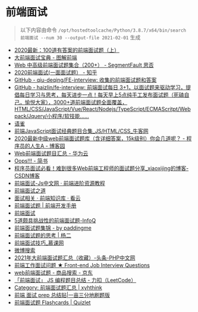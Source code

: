
前端面试
====


> 以下内容由命令 `/opt/hostedtoolcache/Python/3.8.7/x64/bin/search 前端面试 --num 30 --output-file 2021-02-01` 生成

- [2020最新：100道有答案的前端面试题（上）](https://juejin.cn/post/6847902225423925255)
- [大前端面试宝典 - 图解前端](https://lucifer.ren/fe-interview/)
- [Web 中高级前端面试题集合（200+） - SegmentFault 思否](https://segmentfault.com/a/1190000021966814)
- [2020前端面试(一面面试题） - 知乎](https://zhuanlan.zhihu.com/p/84212558)
- [GitHub - qiu-deqing/FE-interview: 收集的前端面试题和答案](https://github.com/qiu-deqing/FE-interview)
- [GitHub - haizlin/fe-interview: 前端面试每日 3+1，以面试题来驱动学习，提倡每日学习与思考，每天进步一点！每天早上5点纯手工发布面试题（死磕自己，愉悦大家），3000+道前端面试题全面覆盖，HTML/CSS/JavaScript/Vue/React/Nodejs/TypeScript/ECMAScritpt/Webpack/Jquery/小程序/软技能……](https://github.com/haizlin/fe-interview)
- [语雀](https://www.yuque.com/nieyulin/lunpyu)
- [前端JavaScript面试经典题目合集_JS/HTML/CSS_牛客网](https://www.nowcoder.com/ta/front-end-interview)
- [2020最新中级web前端面试题库（含详细答案，15k级别）你会几道呢？ - 程序员的人生A - 博客园](https://www.cnblogs.com/chengxuyuanaa/p/13084188.html)
- [Web前端面试题目汇总 - 华为云](https://www.huaweicloud.com/articles/203ec35d468dceec04a4f9e220525450.html)
- [Oops!!! - 简书](https://www.jianshu.com/p/2f7eb1ad7174)
- [程序员面试必看！难到很多Web前端工程师的面试题分享_xiaoxijing的博客-CSDN博客](https://blog.csdn.net/xiaoxijing/article/details/107025081)
- [前端面试-Js中文网 · 前端进阶资源教程](https://www.javascriptc.com/tag/%E5%89%8D%E7%AB%AF%E9%9D%A2%E8%AF%95)
- [前端面试之道](http://caibaojian.com/interview-map/)
- [面试相关 · 前端知识库 · 看云](https://www.kancloud.cn/wujie520303/bookmark/226316)
- [前端面试题 | 前端开发手册](http://fe.leozhang2018.me/practice/interview-q.html)
- [前端面试](https://lgwebdream.github.io/FE-Interview/)
- [5道颇具挑战性的前端面试题-InfoQ](https://www.infoq.cn/article/0nujpxgrqrx6ss01blle)
- [前端面试题集锦 - by paddingme](https://fe.padding.me/)
- [前端面试题的思考 | 杨二](https://blog.yangerxiao.com/posts/how-to-interview/)
- [前端面试技巧_慕课网](https://www.imooc.com/topic/webmianshi)
- [微博搜索](https://s.weibo.com/weibo?q=%23%E5%89%8D%E7%AB%AF%E9%9D%A2%E8%AF%95%23&from=default)
- [2021年大前端面试题汇总（收藏）-头条-PHP中文网](https://www.php.cn/toutiao-415600.html)
- [前端工作面试问题 ★ Front-end Job Interview Questions](https://h5bp.org/Front-end-Developer-Interview-Questions/translations/chinese/)
- [web前端面试题 - 商品搜索 - 京东](https://list.jd.com/Search?keyword=web%E5%89%8D%E7%AB%AF%E9%9D%A2%E8%AF%95%E9%A2%98&enc=utf-8&spm=2.1.3)
- [「前端面试」 JS 编程题目总结 - 力扣（LeetCode）](https://leetcode-cn.com/circle/discuss/SVKmhR/)
- [Category: 前端面试题汇总 | xyhthink](https://www.xyhthink.com/categories/%E5%89%8D%E7%AB%AF%E9%9D%A2%E8%AF%95%E9%A2%98%E6%B1%87%E6%80%BB/)
- [前端 面试 prep 总结贴|一亩三分地刷题版](https://www.1point3acres.com/bbs/thread-524307-1-1.html)
- [前端面试题 Flashcards | Quizlet](https://quizlet.com/130268876/%E5%89%8D%E7%AB%AF%E9%9D%A2%E8%AF%95%E9%A2%98-flash-cards/)
